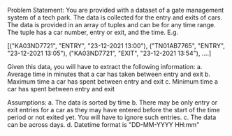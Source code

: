 Problem Statement:
You are provided with a dataset of a gate management system of a tech park. The data is collected for the entry and exits of cars. The data is provided in an array of tuples and can be for any time range. The tuple has a car number, entry or exit, and the time. E.g.

[("KA03ND7721", "ENTRY", "23-12-2021 13:00"), ("TN01AB7765", "ENTRY", "23-12-2021 13:05"), ("KA03ND7721", "EXIT", "23-12-2021 13:54"), ....]

Given this data, you will have to extract the following information:
a. Average time in minutes that a car has taken between entry and exit
b. Maximum time a car has spent between entry and exit
c. Minimum time a car has spent between entry and exit

Assumptions:
a. The data is sorted by time
b. There may be only entry or exit entries for a car as they may have entered before the start of the time period or not exited yet. You will have to ignore such entries.
c. The data can be across days.
d. Datetime format is "DD-MM-YYYY HH:mm"
